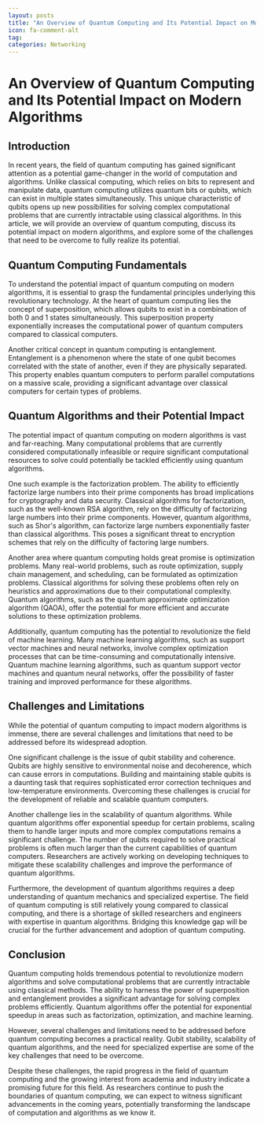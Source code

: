 ```yaml
---
layout: posts
title: "An Overview of Quantum Computing and Its Potential Impact on Modern Algorithms"
icon: fa-comment-alt
tag:      
categories: Networking
---
```



# An Overview of Quantum Computing and Its Potential Impact on Modern Algorithms

## Introduction

In recent years, the field of quantum computing has gained significant attention as a potential game-changer in the world of computation and algorithms. Unlike classical computing, which relies on bits to represent and manipulate data, quantum computing utilizes quantum bits or qubits, which can exist in multiple states simultaneously. This unique characteristic of qubits opens up new possibilities for solving complex computational problems that are currently intractable using classical algorithms. In this article, we will provide an overview of quantum computing, discuss its potential impact on modern algorithms, and explore some of the challenges that need to be overcome to fully realize its potential.

## Quantum Computing Fundamentals

To understand the potential impact of quantum computing on modern algorithms, it is essential to grasp the fundamental principles underlying this revolutionary technology. At the heart of quantum computing lies the concept of superposition, which allows qubits to exist in a combination of both 0 and 1 states simultaneously. This superposition property exponentially increases the computational power of quantum computers compared to classical computers.

Another critical concept in quantum computing is entanglement. Entanglement is a phenomenon where the state of one qubit becomes correlated with the state of another, even if they are physically separated. This property enables quantum computers to perform parallel computations on a massive scale, providing a significant advantage over classical computers for certain types of problems.

## Quantum Algorithms and their Potential Impact

The potential impact of quantum computing on modern algorithms is vast and far-reaching. Many computational problems that are currently considered computationally infeasible or require significant computational resources to solve could potentially be tackled efficiently using quantum algorithms.

One such example is the factorization problem. The ability to efficiently factorize large numbers into their prime components has broad implications for cryptography and data security. Classical algorithms for factorization, such as the well-known RSA algorithm, rely on the difficulty of factorizing large numbers into their prime components. However, quantum algorithms, such as Shor's algorithm, can factorize large numbers exponentially faster than classical algorithms. This poses a significant threat to encryption schemes that rely on the difficulty of factoring large numbers.

Another area where quantum computing holds great promise is optimization problems. Many real-world problems, such as route optimization, supply chain management, and scheduling, can be formulated as optimization problems. Classical algorithms for solving these problems often rely on heuristics and approximations due to their computational complexity. Quantum algorithms, such as the quantum approximate optimization algorithm (QAOA), offer the potential for more efficient and accurate solutions to these optimization problems.

Additionally, quantum computing has the potential to revolutionize the field of machine learning. Many machine learning algorithms, such as support vector machines and neural networks, involve complex optimization processes that can be time-consuming and computationally intensive. Quantum machine learning algorithms, such as quantum support vector machines and quantum neural networks, offer the possibility of faster training and improved performance for these algorithms.

## Challenges and Limitations

While the potential of quantum computing to impact modern algorithms is immense, there are several challenges and limitations that need to be addressed before its widespread adoption.

One significant challenge is the issue of qubit stability and coherence. Qubits are highly sensitive to environmental noise and decoherence, which can cause errors in computations. Building and maintaining stable qubits is a daunting task that requires sophisticated error correction techniques and low-temperature environments. Overcoming these challenges is crucial for the development of reliable and scalable quantum computers.

Another challenge lies in the scalability of quantum algorithms. While quantum algorithms offer exponential speedup for certain problems, scaling them to handle larger inputs and more complex computations remains a significant challenge. The number of qubits required to solve practical problems is often much larger than the current capabilities of quantum computers. Researchers are actively working on developing techniques to mitigate these scalability challenges and improve the performance of quantum algorithms.

Furthermore, the development of quantum algorithms requires a deep understanding of quantum mechanics and specialized expertise. The field of quantum computing is still relatively young compared to classical computing, and there is a shortage of skilled researchers and engineers with expertise in quantum algorithms. Bridging this knowledge gap will be crucial for the further advancement and adoption of quantum computing.

## Conclusion

Quantum computing holds tremendous potential to revolutionize modern algorithms and solve computational problems that are currently intractable using classical methods. The ability to harness the power of superposition and entanglement provides a significant advantage for solving complex problems efficiently. Quantum algorithms offer the potential for exponential speedup in areas such as factorization, optimization, and machine learning.

However, several challenges and limitations need to be addressed before quantum computing becomes a practical reality. Qubit stability, scalability of quantum algorithms, and the need for specialized expertise are some of the key challenges that need to be overcome.

Despite these challenges, the rapid progress in the field of quantum computing and the growing interest from academia and industry indicate a promising future for this field. As researchers continue to push the boundaries of quantum computing, we can expect to witness significant advancements in the coming years, potentially transforming the landscape of computation and algorithms as we know it.